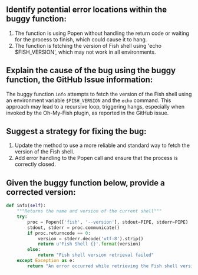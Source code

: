 ## Identify potential error locations within the buggy function:
1. The function is using Popen without handling the return code or waiting for the process to finish, which could cause it to hang.
2. The function is fetching the version of Fish shell using 'echo $FISH_VERSION', which may not work in all environments.

## Explain the cause of the bug using the buggy function, the GitHub Issue information:
The buggy function `info` attempts to fetch the version of the Fish shell using an environment variable `$FISH_VERSION` and the `echo` command. This approach may lead to a recursive loop, triggering hangs, especially when invoked by the Oh-My-Fish plugin, as reported in the GitHub issue.

## Suggest a strategy for fixing the bug:
1. Update the method to use a more reliable and standard way to fetch the version of the Fish shell.
2. Add error handling to the Popen call and ensure that the process is correctly closed.

## Given the buggy function below, provide a corrected version:
```python
def info(self):
    """Returns the name and version of the current shell"""
    try:
        proc = Popen(['fish', '--version'], stdout=PIPE, stderr=PIPE)
        stdout, stderr = proc.communicate()
        if proc.returncode == 0:
            version = stderr.decode('utf-8').strip()
            return u'Fish Shell {}'.format(version)
        else:
            return "Fish shell version retrieval failed"
    except Exception as e:
        return "An error occurred while retrieving the Fish shell version: {}".format(str(e))
```